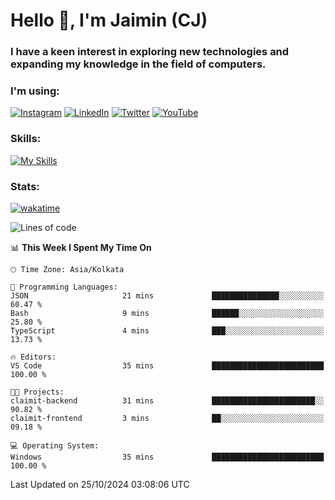 <h1>Hello 👋, I'm Jaimin (CJ)</h1>
<h3>I have a keen interest in exploring new technologies and expanding my knowledge in the field of computers.</h3>

<h3 align="left"> I'm using: </h3>

[![Instagram](https://img.shields.io/badge/Instagram-%23E4405F.svg?style=for-the-badge&logo=Instagram&logoColor=white)](https://instagram.com/jaimin_chovatia) [![LinkedIn](https://img.shields.io/badge/linkedin-%230077B5.svg?style=for-the-badge&logo=linkedin&logoColor=white)](https://www.linkedin.com/in/jaimin-chovatia-691b8b29a) [![Twitter](https://img.shields.io/badge/Twitter-%231DA1F2.svg?style=for-the-badge&logo=Twitter&logoColor=white)](https://twitter.com/jaimin_chovatia) [![YouTube](https://img.shields.io/badge/YouTube-%23FF0000.svg?style=for-the-badge&logo=YouTube&logoColor=white)](https://youtube.com/@cjcreations5172) 

**<h3 align="left">Skills:</h3>**

[![My Skills](https://skillicons.dev/icons?i=ts,js,java,py,react,nextjs,nodejs,postgres,mongodb,git)](https://skillicons.dev)

<!---
 **<h3 align="left">🏆 Achievements:</h3>**
 [![An image of @jaimin25's Holopin badges, which is a link to view their full Holopin profile](https://holopin.me/jaimin25)](https://holopin.io/@jaimin25)
-->

**<h3 align="left">Stats:</h3>**

[![wakatime](https://wakatime.com/badge/user/b2a7cf30-099b-4a62-be11-c3b7dc700323.svg)](https://wakatime.com/@b2a7cf30-099b-4a62-be11-c3b7dc700323)

<!--START_SECTION:waka-->
![Lines of code](https://img.shields.io/badge/From%20Hello%20World%20I%27ve%20Written-989.9%20thousand%20lines%20of%20code-blue)

📊 **This Week I Spent My Time On** 

```text
🕑︎ Time Zone: Asia/Kolkata

💬 Programming Languages: 
JSON                     21 mins             ███████████████░░░░░░░░░░   60.47 % 
Bash                     9 mins              ██████░░░░░░░░░░░░░░░░░░░   25.80 % 
TypeScript               4 mins              ███░░░░░░░░░░░░░░░░░░░░░░   13.73 % 

🔥 Editors: 
VS Code                  35 mins             █████████████████████████   100.00 % 

🐱‍💻 Projects: 
claimit-backend          31 mins             ███████████████████████░░   90.82 % 
claimit-frontend         3 mins              ██░░░░░░░░░░░░░░░░░░░░░░░   09.18 % 

💻 Operating System: 
Windows                  35 mins             █████████████████████████   100.00 % 
```


 Last Updated on 25/10/2024 03:08:06 UTC
<!--END_SECTION:waka-->
